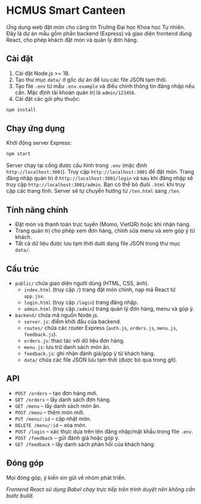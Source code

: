 # HCMUS Smart Canteen

Ứng dụng web đặt món cho căng tin Trường Đại học Khoa học Tự nhiên. Đây là dự án mẫu gồm phần backend (Express) và giao diện frontend dùng React, cho phép khách đặt món và quản lý đơn hàng.

## Cài đặt

1. Cài đặt Node.js >= 18.
2. Tạo thư mục `data/` ở gốc dự án để lưu các file JSON tạm thời.
3. Tạo file `.env` từ mẫu `.env.example` và điều chỉnh thông tin đăng nhập nếu cần. Mặc định tài khoản quản trị là `admin/123456`.
4. Cài đặt các gói phụ thuộc:

```bash
npm install
```

## Chạy ứng dụng

Khởi động server Express:

```bash
npm start
```

Server chạy tại cổng được cấu hình trong `.env` (mặc định `http://localhost:3001`).
Truy cập `http://localhost:3001` để đặt món. Trang đăng nhập quản trị ở `http://localhost:3001/login` và sau khi đăng nhập sẽ truy cập `http://localhost:3001/admin`.
Bạn có thể bỏ đuôi `.html` khi truy cập các trang tĩnh. Server sẽ tự chuyển hướng từ `/ten.html` sang `/ten`.

## Tính năng chính

- Đặt món và thanh toán trực tuyến (Momo, VietQR) hoặc khi nhận hàng.
- Trang quản trị cho phép xem đơn hàng, chỉnh sửa menu và xem góp ý từ khách.
- Tất cả dữ liệu được lưu tạm thời dưới dạng file JSON trong thư mục `data/`.

## Cấu trúc

- `public/` chứa giao diện người dùng (HTML, CSS, ảnh).
  - `index.html` (truy cập `/`) trang đặt món chính, nạp mã React từ `app.jsx`.
  - `login.html` (truy cập `/login`) trang đăng nhập.
  - `admin.html` (truy cập `/admin`) trang quản lý đơn hàng, menu và góp ý.
- `backend/` chứa mã nguồn Node.js.
  - `server.js`: điểm khởi đầu của backend.
  - `routes/` chứa các router Express (`auth.js`, `orders.js`, `menu.js`, `feedback.js`).
  - `orders.js`: thao tác với dữ liệu đơn hàng.
  - `menu.js`: lưu trữ danh sách món ăn.
  - `feedback.js`: ghi nhận đánh giá/góp ý từ khách hàng.
  - `data/` chứa các file JSON lưu tạm thời (được bỏ qua trong git).

## API

- `POST /orders` – tạo đơn hàng mới.
- `GET /orders` – lấy danh sách đơn hàng.
- `GET /menu` – lấy danh sách món ăn.
- `POST /menu` – thêm món mới.
- `PUT /menu/:id` – cập nhật món.
- `DELETE /menu/:id` – xóa món.
- `POST /login` – xác thực dựa trên tên đăng nhập/mật khẩu trong file `.env`.
- `POST /feedback` – gửi đánh giá hoặc góp ý.
- `GET /feedback` – lấy danh sách phản hồi của khách hàng.

## Đóng góp

Mọi đóng góp, ý kiến xin gửi về nhóm phát triển.

_Frontend React sử dụng Babel chạy trực tiếp trên trình duyệt nên không cần bước build._
